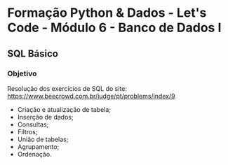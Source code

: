 # Formação Python & Dados - Let's Code - Módulo 6 - Banco de Dados I

## SQL Básico

### Objetivo
Resolução dos exercícios de SQL do site: https://www.beecrowd.com.br/judge/pt/problems/index/9
- Criação e atualização de tabela;
- Inserção de dados;
- Consultas;
- Filtros;
- União de tabelas;
- Agrupamento;
- Ordenação.
